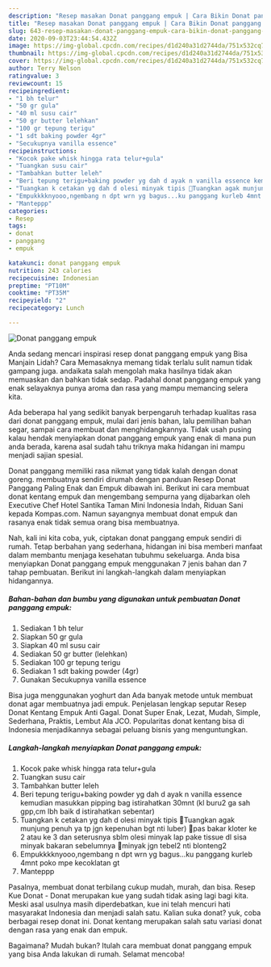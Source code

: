 ```yaml
---
description: "Resep masakan Donat panggang empuk | Cara Bikin Donat panggang empuk Yang Bisa Manjain Lidah"
title: "Resep masakan Donat panggang empuk | Cara Bikin Donat panggang empuk Yang Bisa Manjain Lidah"
slug: 643-resep-masakan-donat-panggang-empuk-cara-bikin-donat-panggang-empuk-yang-bisa-manjain-lidah
date: 2020-09-03T23:44:54.432Z
image: https://img-global.cpcdn.com/recipes/d1d240a31d2744da/751x532cq70/donat-panggang-empuk-foto-resep-utama.jpg
thumbnail: https://img-global.cpcdn.com/recipes/d1d240a31d2744da/751x532cq70/donat-panggang-empuk-foto-resep-utama.jpg
cover: https://img-global.cpcdn.com/recipes/d1d240a31d2744da/751x532cq70/donat-panggang-empuk-foto-resep-utama.jpg
author: Terry Nelson
ratingvalue: 3
reviewcount: 15
recipeingredient:
- "1 bh telur"
- "50 gr gula"
- "40 ml susu cair"
- "50 gr butter lelehkan"
- "100 gr tepung terigu"
- "1 sdt baking powder 4gr"
- "Secukupnya vanilla essence"
recipeinstructions:
- "Kocok pake whisk hingga rata telur+gula"
- "Tuangkan susu cair"
- "Tambahkan butter leleh"
- "Beri tepung terigu+baking powder yg dah d ayak n vanilla essence kemudian masukkan pipping bag istirahatkan 30mnt (kl buru2 ga sah gpp,cm lbh baik d istirahatkan sebentar)"
- "Tuangkan k cetakan yg dah d olesi minyak tipis 🌠Tuangkan agak munjung penuh ya tp jgn kepenuhan bgt nti luber) 🌠pas bakar kloter ke 2 atau ke 3 dan seterusnya sblm olesi minyak lap pake tissue dl sisa minyak bakaran sebelumnya 🌠minyak jgn tebel2 nti blonteng2"
- "Empukkkknyooo,ngembang n dpt wrn yg bagus...ku panggang kurleb 4mnt poko mpe kecoklatan gt"
- "Manteppp"
categories:
- Resep
tags:
- donat
- panggang
- empuk

katakunci: donat panggang empuk 
nutrition: 243 calories
recipecuisine: Indonesian
preptime: "PT10M"
cooktime: "PT35M"
recipeyield: "2"
recipecategory: Lunch

---
```



![Donat panggang empuk](https://img-global.cpcdn.com/recipes/d1d240a31d2744da/751x532cq70/donat-panggang-empuk-foto-resep-utama.jpg)

Anda sedang mencari inspirasi resep donat panggang empuk yang Bisa Manjain Lidah? Cara Memasaknya memang tidak terlalu sulit namun tidak gampang juga. andaikata salah mengolah maka hasilnya tidak akan memuaskan dan bahkan tidak sedap. Padahal donat panggang empuk yang enak selayaknya punya aroma dan rasa yang mampu memancing selera kita.

Ada beberapa hal yang sedikit banyak berpengaruh terhadap kualitas rasa dari donat panggang empuk, mulai dari jenis bahan, lalu pemilihan bahan segar, sampai cara membuat dan menghidangkannya. Tidak usah pusing kalau hendak menyiapkan donat panggang empuk yang enak di mana pun anda berada, karena asal sudah tahu triknya maka hidangan ini mampu menjadi sajian spesial.

Donat panggang memiliki rasa nikmat yang tidak kalah dengan donat goreng. membuatnya sendiri dirumah dengan panduan Resep Donat Panggang Paling Enak dan Empuk dibawah ini. Berikut ini cara membuat donat kentang empuk dan mengembang sempurna yang dijabarkan oleh Executive Chef Hotel Santika Taman Mini Indonesia Indah, Riduan Sani kepada Kompas.com. Namun sayangnya membuat donat empuk dan rasanya enak tidak semua orang bisa membuatnya.


Nah, kali ini kita coba, yuk, ciptakan donat panggang empuk sendiri di rumah. Tetap berbahan yang sederhana, hidangan ini bisa memberi manfaat dalam membantu menjaga kesehatan tubuhmu sekeluarga. Anda bisa menyiapkan Donat panggang empuk menggunakan 7 jenis bahan dan 7 tahap pembuatan. Berikut ini langkah-langkah dalam menyiapkan hidangannya.

<!--inarticleads1-->

##### Bahan-bahan dan bumbu yang digunakan untuk pembuatan Donat panggang empuk:

1. Sediakan 1 bh telur
1. Siapkan 50 gr gula
1. Siapkan 40 ml susu cair
1. Sediakan 50 gr butter (lelehkan)
1. Sediakan 100 gr tepung terigu
1. Sediakan 1 sdt baking powder (4gr)
1. Gunakan Secukupnya vanilla essence


Bisa juga menggunakan yoghurt dan Ada banyak metode untuk membuat donat agar membuatnya jadi empuk. Penjelasan lengkap seputar Resep Donat Kentang Empuk Anti Gagal. Donat Super Enak, Lezat, Mudah, Simple, Sederhana, Praktis, Lembut Ala JCO. Popularitas donat kentang bisa di Indonesia menjadikannya sebagai peluang bisnis yang menguntungkan. 

<!--inarticleads2-->

##### Langkah-langkah menyiapkan Donat panggang empuk:

1. Kocok pake whisk hingga rata telur+gula
1. Tuangkan susu cair
1. Tambahkan butter leleh
1. Beri tepung terigu+baking powder yg dah d ayak n vanilla essence kemudian masukkan pipping bag istirahatkan 30mnt (kl buru2 ga sah gpp,cm lbh baik d istirahatkan sebentar)
1. Tuangkan k cetakan yg dah d olesi minyak tipis 🌠Tuangkan agak munjung penuh ya tp jgn kepenuhan bgt nti luber) 🌠pas bakar kloter ke 2 atau ke 3 dan seterusnya sblm olesi minyak lap pake tissue dl sisa minyak bakaran sebelumnya 🌠minyak jgn tebel2 nti blonteng2
1. Empukkkknyooo,ngembang n dpt wrn yg bagus...ku panggang kurleb 4mnt poko mpe kecoklatan gt
1. Manteppp


Pasalnya, membuat donat terbilang cukup mudah, murah, dan bisa. Resep Kue Donat - Donat merupakan kue yang sudah tidak asing lagi bagi kita. Meski asal usulnya masih diperdebatkan, kue ini telah mencuri hati masyarakat Indonesia dan menjadi salah satu. Kalian suka donat? yuk, coba berbagai resep donat ini. Donat kentang merupakan salah satu variasi donat dengan rasa yang enak dan empuk. 

Bagaimana? Mudah bukan? Itulah cara membuat donat panggang empuk yang bisa Anda lakukan di rumah. Selamat mencoba!
